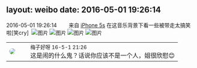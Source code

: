 layout: weibo
date: 2016-05-01 19:26:14
---
<meta name="referrer" content="no-referrer" />

2016-05-01 19:26:14  &nbsp;&nbsp;&nbsp;&nbsp;&nbsp;&nbsp; 来自 <a href="sinaweibo://customweibosource" rel="nofollow">iPhone 5s</a>
在这音乐背景下看一些被带走太搞笑啦[笑cry] ​​​
![图片](https://ww4.sinaimg.cn/large/6d2a6003jw1f3g3x0v4p2j20rs0kugug.jpg)
![图片](https://ww4.sinaimg.cn/large/6d2a6003jw1f3g3x36o66j20rs0kuwm2.jpg)
![图片](https://ww4.sinaimg.cn/large/6d2a6003jw1f3g3wy68qzj20ku0rsn0w.jpg)
![图片](https://ww1.sinaimg.cn/large/6d2a6003jw1f3g3x4ivkvj20ku0rsjwe.jpg)

<table style="width: 100%;">
  <tr>
    <td style="width: 40px;"><img style="border-radius:50%" src="https://tva3.sinaimg.cn/crop.0.0.180.180.50/abefb5b0jw1e8qgp5bmzyj2050050aa8.jpg?KID=imgbed,tva&Expires=1624465798&ssig=GzgYGzDx6H"></td>
    <td colspan="2"><small>梅子好呀 16-5-1 21:26</small><br/>这是闹的什么鬼？话说你应该不是一个人，姐很欣慰😊</td>
  </tr>
</table>
